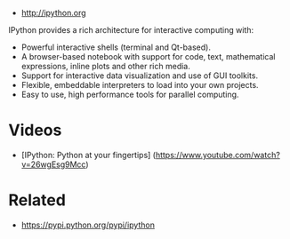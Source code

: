 * http://ipython.org

IPython provides a rich architecture for interactive computing with:

* Powerful interactive shells (terminal and Qt-based).
* A browser-based notebook with support for code, text, mathematical expressions, inline plots and other rich media.
* Support for interactive data visualization and use of GUI toolkits.
* Flexible, embeddable interpreters to load into your own projects.
* Easy to use, high performance tools for parallel computing.

# Videos

* [IPython: Python at your fingertips] (https://www.youtube.com/watch?v=26wgEsg9Mcc)

# Related

* https://pypi.python.org/pypi/ipython

